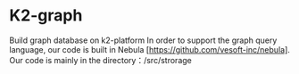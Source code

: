 # K2-graph
Build graph database on k2-platform
In order to support the graph query language, our code is built in Nebula [https://github.com/vesoft-inc/nebula].
Our code is mainly in the directory：/src/strorage


